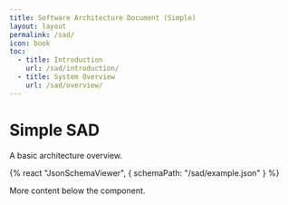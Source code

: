 ```yaml
---
title: Software Architecture Document (Simple)
layout: layout
permalink: /sad/
icon: book
toc:
  - title: Introduction
    url: /sad/introduction/
  - title: System Overview
    url: /sad/overview/
---
```

# Simple SAD

A basic architecture overview.

{% react "JsonSchemaViewer", { schemaPath: "/sad/example.json" } %}

More content below the component.
